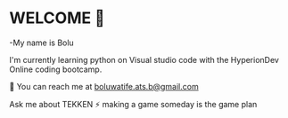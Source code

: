 # WELCOME 👋
-My name is Bolu

I'm currently learning python on Visual studio code with the HyperionDev Online coding bootcamp. 

💬 You can reach me at boluwatife.ats.b@gmail.com 

Ask me about TEKKEN
⚡ making a game someday is the game plan
